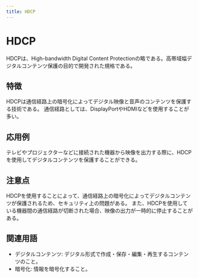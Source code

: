 ```yaml
---
title: HDCP
---
```


# HDCP
HDCPは、High-bandwidth Digital Content Protectionの略である。高帯域幅デジタルコンテンツ保護の目的で開発された規格である。
## 特徴
HDCPは通信経路上の暗号化によってデジタル映像と音声のコンテンツを保護する技術である。
通信経路としては、DisplayPortやHDMIなどを使用することが多い。
## 応用例
テレビやプロジェクターなどに接続された機器から映像を出力する際に、HDCPを使用してデジタルコンテンツを保護することができる。
## 注意点
HDCPを使用することによって、通信経路上の暗号化によってデジタルコンテンツが保護されるため、セキュリティ上の問題がある。
また、HDCPを使用している機器間の通信経路が切断された場合、映像の出力が一時的に停止することがある。
## 関連用語
- デジタルコンテンツ: デジタル形式で作成・保存・編集・再生するコンテンツのこと。
- 暗号化: 情報を暗号化すること。